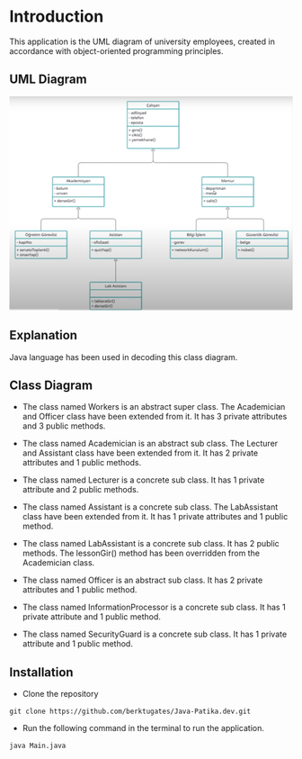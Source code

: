 # Introduction
This application is the UML diagram of university employees, created in accordance with object-oriented programming principles.

## UML Diagram
<img src="./src/uml-diagram.png" alt="uml diagram" width="760" height="380">

## Explanation
Java language has been used in decoding this class diagram.

## Class Diagram
- The class named Workers is an abstract super class. The Academician and Officer class have been extended from it. It has 3 private attributes and 3 public methods.

- The class named Academician is an abstract sub class. The Lecturer and Assistant class have been extended from it. It has 2 private attributes and 1 public methods.

- The class named Lecturer is a concrete sub class. It has 1 private attribute and 2 public methods.

- The class named Assistant is a concrete sub class. The LabAssistant class have been extended from it. It has 1 private attributes and 1 public method.

- The class named LabAssistant is a concrete sub class. It has 2 public methods. The lessonGir() method has been overridden from the Academician class.

- The class named Officer is an abstract sub class. It has 2 private attributes and 1 public method.

- The class named InformationProcessor is a concrete sub class. It has 1 private attribute and 1 public method.

- The class named SecurityGuard is a concrete sub class. It has 1 private attribute and 1 public method.


## Installation
- Clone the repository
```
git clone https://github.com/berktugates/Java-Patika.dev.git
```
- Run the following command in the terminal to run the application.
```
java Main.java
```




